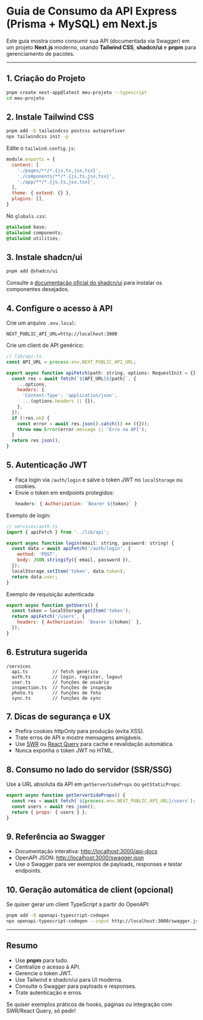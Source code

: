 # Guia de Consumo da API Express (Prisma + MySQL) em Next.js

Este guia mostra como consumir sua API (documentada via Swagger) em um projeto **Next.js** moderno, usando **Tailwind CSS**, **shadcn/ui** e **pnpm** para gerenciamento de pacotes.

---

## 1. Criação do Projeto

```bash
pnpm create next-app@latest meu-projeto --typescript
cd meu-projeto
```

## 2. Instale Tailwind CSS

```bash
pnpm add -D tailwindcss postcss autoprefixer
npx tailwindcss init -p
```

Edite o `tailwind.config.js`:
```js
module.exports = {
  content: [
    './pages/**/*.{js,ts,jsx,tsx}',
    './components/**/*.{js,ts,jsx,tsx}',
    './app/**/*.{js,ts,jsx,tsx}',
  ],
  theme: { extend: {} },
  plugins: [],
}
```

No `globals.css`:
```css
@tailwind base;
@tailwind components;
@tailwind utilities;
```

## 3. Instale shadcn/ui

```bash
pnpm add @shadcn/ui
```

Consulte a [documentação oficial do shadcn/ui](https://ui.shadcn.com/docs/installation/next) para instalar os componentes desejados.

## 4. Configure o acesso à API

Crie um arquivo `.env.local`:
```
NEXT_PUBLIC_API_URL=http://localhost:3000
```

Crie um client de API genérico:
```js
// lib/api.ts
const API_URL = process.env.NEXT_PUBLIC_API_URL;

export async function apiFetch(path: string, options: RequestInit = {}) {
  const res = await fetch(`${API_URL}${path}`, {
    ...options,
    headers: {
      'Content-Type': 'application/json',
      ...(options.headers || {}),
    },
  });
  if (!res.ok) {
    const error = await res.json().catch(() => ({}));
    throw new Error(error.message || 'Erro na API');
  }
  return res.json();
}
```

## 5. Autenticação JWT

- Faça login via `/auth/login` e salve o token JWT no `localStorage` ou cookies.
- Envie o token em endpoints protegidos:
  ```js
  headers: { Authorization: `Bearer ${token}` }
  ```

Exemplo de login:
```js
// services/auth.ts
import { apiFetch } from '../lib/api';

export async function login(email: string, password: string) {
  const data = await apiFetch('/auth/login', {
    method: 'POST',
    body: JSON.stringify({ email, password }),
  });
  localStorage.setItem('token', data.token);
  return data.user;
}
```

Exemplo de requisição autenticada:
```js
export async function getUsers() {
  const token = localStorage.getItem('token');
  return apiFetch('/users', {
    headers: { Authorization: `Bearer ${token}` },
  });
}
```

## 6. Estrutura sugerida

```
/services
  api.ts         // fetch genérico
  auth.ts        // login, register, logout
  user.ts        // funções de usuário
  inspection.ts  // funções de inspeção
  photo.ts       // funções de foto
  sync.ts        // funções de sync
```

## 7. Dicas de segurança e UX

- Prefira cookies httpOnly para produção (evita XSS).
- Trate erros de API e mostre mensagens amigáveis.
- Use [SWR](https://swr.vercel.app/) ou [React Query](https://tanstack.com/query/latest) para cache e revalidação automática.
- Nunca exponha o token JWT no HTML.

## 8. Consumo no lado do servidor (SSR/SSG)

Use a URL absoluta da API em `getServerSideProps` ou `getStaticProps`:
```js
export async function getServerSideProps() {
  const res = await fetch(`${process.env.NEXT_PUBLIC_API_URL}/users`);
  const users = await res.json();
  return { props: { users } };
}
```

## 9. Referência ao Swagger

- Documentação interativa: [http://localhost:3000/api-docs](http://localhost:3000/api-docs)
- OpenAPI JSON: [http://localhost:3000/swagger.json](http://localhost:3000/swagger.json)
- Use o Swagger para ver exemplos de payloads, responses e testar endpoints.

## 10. Geração automática de client (opcional)

Se quiser gerar um client TypeScript a partir do OpenAPI:
```bash
pnpm add -D openapi-typescript-codegen
npx openapi-typescript-codegen --input http://localhost:3000/swagger.json --output ./src/api-client --client fetch
```

---

## Resumo
- Use **pnpm** para tudo.
- Centralize o acesso à API.
- Gerencie o token JWT.
- Use Tailwind e shadcn/ui para UI moderna.
- Consulte o Swagger para payloads e responses.
- Trate autenticação e erros.

Se quiser exemplos práticos de hooks, páginas ou integração com SWR/React Query, só pedir! 
